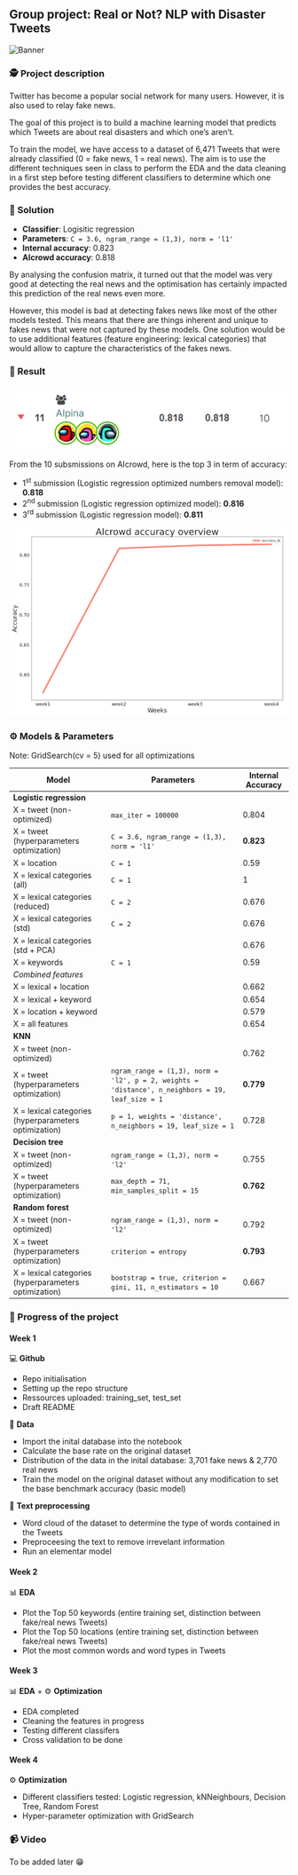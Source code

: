 ## Group project: Real or Not? NLP with Disaster Tweets

![Banner](https://raw.githubusercontent.com/mbayle98/DMML2020-Alpina/main/Documents/Banner_project_alpina.png)


### 🕵️ Project description

Twitter has become a popular social network for many users. However, it is also used to relay fake news.  

The goal of this project is to build a machine learning model that predicts which Tweets are about real disasters and which one’s aren’t.  

To train the model, we have access to a dataset of 6,471 Tweets that were already classified (0 = fake news, 1 = real news). The aim is to use the different techniques seen in class to perform the EDA and the data cleaning in a first step before testing different classifiers to determine which one provides the best accuracy.

### 🛬 Solution

- **Classifier**: Logisitic regression
- **Parameters**: ```C = 3.6, ngram_range = (1,3), norm = 'l1'```
- **Internal accuracy**: 0.823
- **AIcrowd accuracy**: 0.818

By analysing the confusion matrix, it turned out that the model was very good at detecting the real news and the optimisation has certainly impacted this prediction of the real news even more.

However, this model is bad at detecting fakes news like most of the other models tested. This means that there are things inherent and unique to fakes news that were not captured by these models. One solution would be to use additional features (feature engineering: lexical categories) that would allow to capture the characteristics of the fakes news.

### 🥇 Result

![Leaderboard AIcrowd](Documents/Alpina_ranking.PNG)

From the 10 subsmissions on AIcrowd, here is the top 3 in term of accuracy:
- 1<sup>st</sup> submission (Logistic regression optimized numbers removal model): **0.818**
- 2<sup>nd</sup> submission (Logistic regression optimized model): **0.816**
- 3<sup>rd</sup> submission (Logistic regression model): **0.811**

![Graphic AIcrowd](Documents/AICROWD.PNG)

### ⚙️ Models & Parameters

Note: GridSearch(cv = 5) used for all optimizations

| **Model**                                                | **Parameters**                                                                               |**Internal Accuracy**|
|----------------------------------------------------------|-------------------------------------------------------------------------------------------------------|------------|
| **Logistic regression**                                  |                                                                                                       |            | 
| X = tweet (non-optimized)                                | ```max_iter = 100000```                                                                               | 0.804      |
| X = tweet (hyperparameters optimization)                 | ```C = 3.6, ngram_range = (1,3), norm = 'l1'```                                                       | **0.823**  |
| X = location                                             | ```C = 1```                                                                                           | 0.59       |
| X = lexical categories (all)                             | ```C = 1```                                                                                           | 1          |
| X = lexical categories (reduced)                         | ```C = 2```                                                                                           | 0.676      |
| X = lexical categories (std)                             | ```C = 2```                                                                                           | 0.676      |
| X = lexical categories (std + PCA)                       |                                                                                                       | 0.676      |
| X = keywords                                             | ```C = 1```                                                                                           | 0.59       |
| *Combined features*                                      |                                                                                                       |            |
| X = lexical + location                                   |                                                                                                       | 0.662      |
| X = lexical + keyword                                    |                                                                                                       | 0.654      |
| X = location + keyword                                   |                                                                                                       | 0.579      |
| X = all features                                         |                                                                                                       | 0.654      |
| **KNN**                                                  |                                                                                                       |            |
| X = tweet (non-optimized)                                |                                                                                                       | 0.762      |
| X = tweet (hyperparameters optimization)                 | ```ngram_range = (1,3), norm = 'l2', p = 2, weights = 'distance', n_neighbors = 19, leaf_size = 1```  | **0.779**  |
| X = lexical categories (hyperparameters optimization)    | ```p = 1, weights = 'distance', n_neighbors = 19, leaf_size = 1```                                    | 0.728      |
| **Decision tree**                                        |                                                                                                       |            |
| X = tweet (non-optimized)                                | ```ngram_range = (1,3), norm = 'l2'```                                                                | 0.755      |
| X = tweet (hyperparameters optimization)                 | ```max_depth = 71, min_samples_split = 15```                                                          | **0.762**  |
| **Random forest**                                        |                                                                                                       |            |
| X = tweet (non-optimized)                                | ```ngram_range = (1,3), norm = 'l2'```                                                                | 0.792      |
| X = tweet (hyperparameters optimization)                 | ```criterion = entropy```                                                                             | **0.793**  |
| X = lexical categories (hyperparameters optimization)    | ```bootstrap = true, criterion = gini, 11, n_estimators = 10```                                       | 0.667      |

### 🚀 Progress of the project

#### Week 1

💻 **Github**

- Repo initialisation
- Setting up the repo structure
- Ressources uploaded: training_set, test_set
- Draft README

💾 **Data**

- Import the inital database into the notebook
- Calculate the base rate on the original dataset
- Distribution of the data in the inital database: 3,701 fake news & 2,770 real news
- Train the model on the original dataset without any modification to set the base benchmark accuracy (basic model)

🧹 **Text preprocessing**

- Word cloud of the dataset to determine the type of words contained in the Tweets
- Preproceesing the text to remove irrevelant information 
- Run an elementar model

#### Week 2

📊 **EDA**

- Plot the Top 50 keywords (entire training set, distinction between fake/real news Tweets)
- Plot the Top 50 locations (entire training set, distinction between fake/real news Tweets)
- Plot the most common words and word types in Tweets

#### Week 3

📊 **EDA** + ⚙️ **Optimization**

- EDA completed
- Cleaning the features in progress
- Testing different classifers
- Cross validation to be done

#### Week 4

⚙️ **Optimization**

- Different classifiers tested: Logistic regression, kNNeighbours, Decision Tree, Random Forest
- Hyper-parameter optimization with GridSearch

### 📹 Video

To be added later 😁
